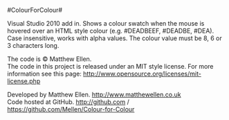 #ColourForColour#

Visual Studio 2010 add in. Shows a colour swatch when the mouse is hovered over an HTML style colour (e.g. #DEADBEEF, #DEADBE, #DEA). Case insensitive, works with alpha values. The colour value must be 8, 6 or 3 characters long.

The code is &copy; Matthew Ellen.  
The code in this project is released under an MIT style license. For more information see this page: http://www.opensource.org/licenses/mit-license.php

Developed by Matthew Ellen. http://www.matthewellen.co.uk  
Code hosted at GitHub. http://github.com / https://github.com/Mellen/Colour-for-Colour
